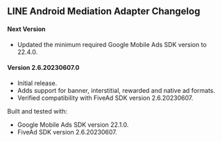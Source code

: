 ## LINE Android Mediation Adapter Changelog

#### Next Version
- Updated the minimum required Google Mobile Ads SDK version to 22.4.0.

#### Version 2.6.20230607.0
- Initial release.
- Adds support for banner, interstitial, rewarded and native ad formats.
- Verified compatibility with FiveAd SDK version 2.6.20230607.

Built and tested with:
- Google Mobile Ads SDK version 22.1.0.
- FiveAd SDK version 2.6.20230607.